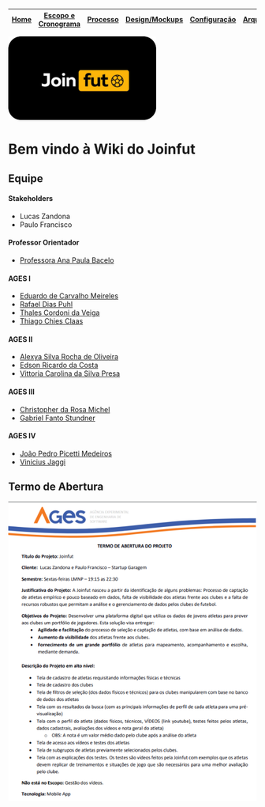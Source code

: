 | [**Home**](home) | [Escopo e Cronograma](escopo) | [Processo](processo) | [Design/Mockups](design_mockups) | [Configuração](configuracao) | [Arquitetura](arquitetura) | [Código](codigo) | [BD](banco_dados) | [Qualidade](qualidade) | [Utilização](utilizacao) |
| :--------------: | :---------------------------: | :------------------: | :--------------: | :--------------------------: | :------------------------: | :--------------: | :---------------: | :--------------------: | :----------------------: |

<img src="resources\images\logos\Gitlab_Logo.png" width="300">

# Bem vindo à Wiki do Joinfut

## Equipe

#### Stakeholders

* Lucas Zandona
* Paulo Francisco

#### Professor Orientador

* [Professora Ana Paula Bacelo](https://tools.ages.pucrs.br/ana.bacelo)

#### AGES I

* [Eduardo de Carvalho Meireles](https://tools.ages.pucrs.br/eduardo.meireles)
* [Rafael Dias Puhl](https://tools.ages.pucrs.br/rafael.puhl)
* [Thales Cordoni da Veiga](https://tools.ages.pucrs.br/thales.veiga)
* [Thiago Chies Claas](https://tools.ages.pucrs.br/thiago.claas)

#### AGES II

* [Alexya Silva Rocha de Oliveira](https://tools.ages.pucrs.br/alexya.oliveira)
* [Edson Ricardo da Costa](https://tools.ages.pucrs.br/edson.costa)
* [Vittoria Carolina da Silva Presa](https://tools.ages.pucrs.br/vittoria.silva)

#### AGES III

* [Christopher da Rosa Michel](https://tools.ages.pucrs.br/christopher.michel)
* [Gabriel Fanto Stundner](https://tools.ages.pucrs.br/gabriel.stundner)

#### AGES IV

* [João Pedro Picetti Medeiros](https://tools.ages.pucrs.br/joao.medeiros)
* [Vinicius Jaggi](https://tools.ages.pucrs.br/vinicius.jaggi)

## Termo de Abertura

<img src="resources\images\home\termo_abertura_joinfut.png">
